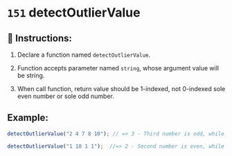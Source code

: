 # `151` detectOutlierValue

## 📝 Instructions:

1. Declare a function named `detectOutlierValue`.

2. Function accepts parameter named `string`, whose argument value will be string.

3. When call function, return value should be 1-indexed, not 0-indexed sole even number or sole odd number. 

## Example:

```js
detectOutlierValue("2 4 7 8 10"); // => 3 - Third number is odd, while the rest of the numbers are even

detectOutlierValue("1 10 1 1");  //=> 2 - Second number is even, while the rest of the numbers are odd
```